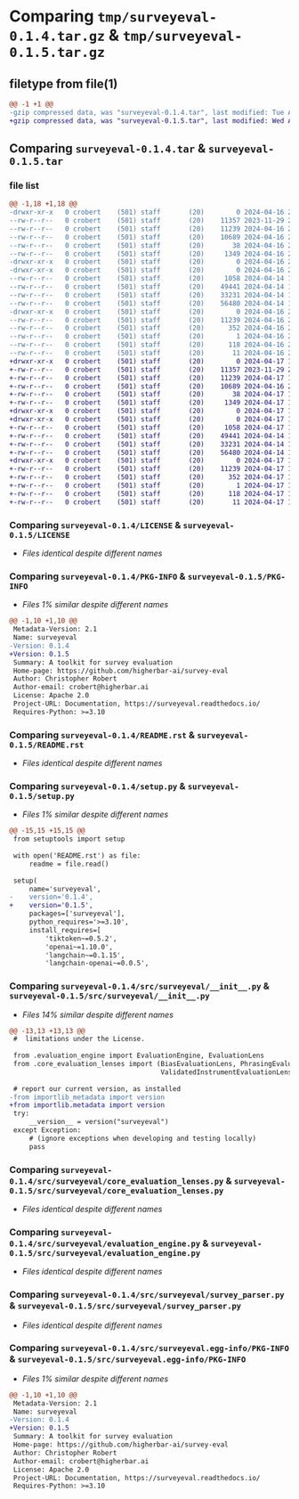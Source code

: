 # Comparing `tmp/surveyeval-0.1.4.tar.gz` & `tmp/surveyeval-0.1.5.tar.gz`

## filetype from file(1)

```diff
@@ -1 +1 @@
-gzip compressed data, was "surveyeval-0.1.4.tar", last modified: Tue Apr 16 21:15:06 2024, max compression
+gzip compressed data, was "surveyeval-0.1.5.tar", last modified: Wed Apr 17 18:39:30 2024, max compression
```

## Comparing `surveyeval-0.1.4.tar` & `surveyeval-0.1.5.tar`

### file list

```diff
@@ -1,18 +1,18 @@
-drwxr-xr-x   0 crobert    (501) staff       (20)        0 2024-04-16 21:15:06.399664 surveyeval-0.1.4/
--rw-r--r--   0 crobert    (501) staff       (20)    11357 2023-11-29 20:42:10.000000 surveyeval-0.1.4/LICENSE
--rw-r--r--   0 crobert    (501) staff       (20)    11239 2024-04-16 21:15:06.399381 surveyeval-0.1.4/PKG-INFO
--rw-r--r--   0 crobert    (501) staff       (20)    10689 2024-04-16 21:14:57.000000 surveyeval-0.1.4/README.rst
--rw-r--r--   0 crobert    (501) staff       (20)       38 2024-04-16 21:15:06.399724 surveyeval-0.1.4/setup.cfg
--rw-r--r--   0 crobert    (501) staff       (20)     1349 2024-04-16 21:14:57.000000 surveyeval-0.1.4/setup.py
-drwxr-xr-x   0 crobert    (501) staff       (20)        0 2024-04-16 21:15:06.393694 surveyeval-0.1.4/src/
-drwxr-xr-x   0 crobert    (501) staff       (20)        0 2024-04-16 21:15:06.397197 surveyeval-0.1.4/src/surveyeval/
--rw-r--r--   0 crobert    (501) staff       (20)     1058 2024-04-14 15:10:57.000000 surveyeval-0.1.4/src/surveyeval/__init__.py
--rw-r--r--   0 crobert    (501) staff       (20)    49441 2024-04-14 15:33:38.000000 surveyeval-0.1.4/src/surveyeval/core_evaluation_lenses.py
--rw-r--r--   0 crobert    (501) staff       (20)    33231 2024-04-14 16:03:22.000000 surveyeval-0.1.4/src/surveyeval/evaluation_engine.py
--rw-r--r--   0 crobert    (501) staff       (20)    56480 2024-04-14 15:27:21.000000 surveyeval-0.1.4/src/surveyeval/survey_parser.py
-drwxr-xr-x   0 crobert    (501) staff       (20)        0 2024-04-16 21:15:06.398980 surveyeval-0.1.4/src/surveyeval.egg-info/
--rw-r--r--   0 crobert    (501) staff       (20)    11239 2024-04-16 21:15:06.000000 surveyeval-0.1.4/src/surveyeval.egg-info/PKG-INFO
--rw-r--r--   0 crobert    (501) staff       (20)      352 2024-04-16 21:15:06.000000 surveyeval-0.1.4/src/surveyeval.egg-info/SOURCES.txt
--rw-r--r--   0 crobert    (501) staff       (20)        1 2024-04-16 21:15:06.000000 surveyeval-0.1.4/src/surveyeval.egg-info/dependency_links.txt
--rw-r--r--   0 crobert    (501) staff       (20)      118 2024-04-16 21:15:06.000000 surveyeval-0.1.4/src/surveyeval.egg-info/requires.txt
--rw-r--r--   0 crobert    (501) staff       (20)       11 2024-04-16 21:15:06.000000 surveyeval-0.1.4/src/surveyeval.egg-info/top_level.txt
+drwxr-xr-x   0 crobert    (501) staff       (20)        0 2024-04-17 18:39:30.946281 surveyeval-0.1.5/
+-rw-r--r--   0 crobert    (501) staff       (20)    11357 2023-11-29 20:42:10.000000 surveyeval-0.1.5/LICENSE
+-rw-r--r--   0 crobert    (501) staff       (20)    11239 2024-04-17 18:39:30.946018 surveyeval-0.1.5/PKG-INFO
+-rw-r--r--   0 crobert    (501) staff       (20)    10689 2024-04-16 21:14:57.000000 surveyeval-0.1.5/README.rst
+-rw-r--r--   0 crobert    (501) staff       (20)       38 2024-04-17 18:39:30.946342 surveyeval-0.1.5/setup.cfg
+-rw-r--r--   0 crobert    (501) staff       (20)     1349 2024-04-17 18:39:29.000000 surveyeval-0.1.5/setup.py
+drwxr-xr-x   0 crobert    (501) staff       (20)        0 2024-04-17 18:39:30.940681 surveyeval-0.1.5/src/
+drwxr-xr-x   0 crobert    (501) staff       (20)        0 2024-04-17 18:39:30.943627 surveyeval-0.1.5/src/surveyeval/
+-rw-r--r--   0 crobert    (501) staff       (20)     1058 2024-04-17 18:39:29.000000 surveyeval-0.1.5/src/surveyeval/__init__.py
+-rw-r--r--   0 crobert    (501) staff       (20)    49441 2024-04-14 15:33:38.000000 surveyeval-0.1.5/src/surveyeval/core_evaluation_lenses.py
+-rw-r--r--   0 crobert    (501) staff       (20)    33231 2024-04-14 16:03:22.000000 surveyeval-0.1.5/src/surveyeval/evaluation_engine.py
+-rw-r--r--   0 crobert    (501) staff       (20)    56480 2024-04-14 15:27:21.000000 surveyeval-0.1.5/src/surveyeval/survey_parser.py
+drwxr-xr-x   0 crobert    (501) staff       (20)        0 2024-04-17 18:39:30.945609 surveyeval-0.1.5/src/surveyeval.egg-info/
+-rw-r--r--   0 crobert    (501) staff       (20)    11239 2024-04-17 18:39:30.000000 surveyeval-0.1.5/src/surveyeval.egg-info/PKG-INFO
+-rw-r--r--   0 crobert    (501) staff       (20)      352 2024-04-17 18:39:30.000000 surveyeval-0.1.5/src/surveyeval.egg-info/SOURCES.txt
+-rw-r--r--   0 crobert    (501) staff       (20)        1 2024-04-17 18:39:30.000000 surveyeval-0.1.5/src/surveyeval.egg-info/dependency_links.txt
+-rw-r--r--   0 crobert    (501) staff       (20)      118 2024-04-17 18:39:30.000000 surveyeval-0.1.5/src/surveyeval.egg-info/requires.txt
+-rw-r--r--   0 crobert    (501) staff       (20)       11 2024-04-17 18:39:30.000000 surveyeval-0.1.5/src/surveyeval.egg-info/top_level.txt
```

### Comparing `surveyeval-0.1.4/LICENSE` & `surveyeval-0.1.5/LICENSE`

 * *Files identical despite different names*

### Comparing `surveyeval-0.1.4/PKG-INFO` & `surveyeval-0.1.5/PKG-INFO`

 * *Files 1% similar despite different names*

```diff
@@ -1,10 +1,10 @@
 Metadata-Version: 2.1
 Name: surveyeval
-Version: 0.1.4
+Version: 0.1.5
 Summary: A toolkit for survey evaluation
 Home-page: https://github.com/higherbar-ai/survey-eval
 Author: Christopher Robert
 Author-email: crobert@higherbar.ai
 License: Apache 2.0
 Project-URL: Documentation, https://surveyeval.readthedocs.io/
 Requires-Python: >=3.10
```

### Comparing `surveyeval-0.1.4/README.rst` & `surveyeval-0.1.5/README.rst`

 * *Files identical despite different names*

### Comparing `surveyeval-0.1.4/setup.py` & `surveyeval-0.1.5/setup.py`

 * *Files 1% similar despite different names*

```diff
@@ -15,15 +15,15 @@
 from setuptools import setup
 
 with open('README.rst') as file:
     readme = file.read()
 
 setup(
     name='surveyeval',
-    version='0.1.4',
+    version='0.1.5',
     packages=['surveyeval'],
     python_requires='>=3.10',
     install_requires=[
         'tiktoken~=0.5.2',
         'openai~=1.10.0',
         'langchain~=0.1.15',
         'langchain-openai~=0.0.5',
```

### Comparing `surveyeval-0.1.4/src/surveyeval/__init__.py` & `surveyeval-0.1.5/src/surveyeval/__init__.py`

 * *Files 14% similar despite different names*

```diff
@@ -13,13 +13,13 @@
 #  limitations under the License.
 
 from .evaluation_engine import EvaluationEngine, EvaluationLens
 from .core_evaluation_lenses import (BiasEvaluationLens, PhrasingEvaluationLens, TranslationEvaluationLens,
                                      ValidatedInstrumentEvaluationLens)
 
 # report our current version, as installed
-from importlib_metadata import version
+from importlib.metadata import version
 try:
     __version__ = version("surveyeval")
 except Exception:
     # (ignore exceptions when developing and testing locally)
     pass
```

### Comparing `surveyeval-0.1.4/src/surveyeval/core_evaluation_lenses.py` & `surveyeval-0.1.5/src/surveyeval/core_evaluation_lenses.py`

 * *Files identical despite different names*

### Comparing `surveyeval-0.1.4/src/surveyeval/evaluation_engine.py` & `surveyeval-0.1.5/src/surveyeval/evaluation_engine.py`

 * *Files identical despite different names*

### Comparing `surveyeval-0.1.4/src/surveyeval/survey_parser.py` & `surveyeval-0.1.5/src/surveyeval/survey_parser.py`

 * *Files identical despite different names*

### Comparing `surveyeval-0.1.4/src/surveyeval.egg-info/PKG-INFO` & `surveyeval-0.1.5/src/surveyeval.egg-info/PKG-INFO`

 * *Files 1% similar despite different names*

```diff
@@ -1,10 +1,10 @@
 Metadata-Version: 2.1
 Name: surveyeval
-Version: 0.1.4
+Version: 0.1.5
 Summary: A toolkit for survey evaluation
 Home-page: https://github.com/higherbar-ai/survey-eval
 Author: Christopher Robert
 Author-email: crobert@higherbar.ai
 License: Apache 2.0
 Project-URL: Documentation, https://surveyeval.readthedocs.io/
 Requires-Python: >=3.10
```

